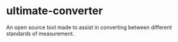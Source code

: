 # ultimate-converter
An open source tool made to assist in converting between different standards of measurement.
